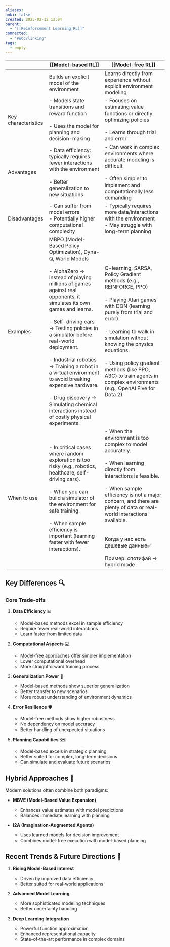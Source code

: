 ```yaml
---
aliases: 
anki: false
created: 2025-02-12 13:04
parent:
  - "[[Reinforcement Learning|RL]]"
connected:
  - "#обс/linking"
tags:
  - empty
---
```


|                     | [[Model-based RL]]                                                                                                                                                                                                                                                                                                                                                                                                                                                                                             | [[Model-free RL]]                                                                                                                                                                                                                                                                                                                                                     |
| ------------------- | -------------------------------------------------------------------------------------------------------------------------------------------------------------------------------------------------------------------------------------------------------------------------------------------------------------------------------------------------------------------------------------------------------------------------------------------------------------------------------------------------------------- | --------------------------------------------------------------------------------------------------------------------------------------------------------------------------------------------------------------------------------------------------------------------------------------------------------------------------------------------------------------------- |
|                     | Builds an explicit model of the environment                                                                                                                                                                                                                                                                                                                                                                                                                                                                    | Learns directly from experience without explicit environment modeling                                                                                                                                                                                                                                                                                                 |
| Key characteristics | - Models state transitions and reward function<br><br>- Uses the model for planning and decision-making                                                                                                                                                                                                                                                                                                                                                                                                        | - Focuses on estimating value functions or directly optimizing policies<br><br>- Learns through trial and error                                                                                                                                                                                                                                                       |
| Advantages          | - Data efficiency: typically requires fewer interactions with the environment<br><br>- Better generalization to new situations                                                                                                                                                                                                                                                                                                                                                                                 | - Can work in complex environments where accurate modeling is difficult<br><br>- Often simpler to implement and computationally less demanding                                                                                                                                                                                                                        |
| Disadvantages       | - Can suffer from model errors<br>- Potentially higher computational complexity                                                                                                                                                                                                                                                                                                                                                                                                                                | - Typically requires more data/interactions with the environment<br>- May struggle with long-term planning                                                                                                                                                                                                                                                            |
| Examples            | MBPO (Model-Based Policy Optimization), Dyna-Q, World Models<br><br>- AlphaZero → Instead of playing millions of games against real opponents, it simulates its own games and learns.<br>    <br>- Self-driving cars → Testing policies in a simulator before real-world deployment.<br>    <br>- Industrial robotics → Training a robot in a virtual environment to avoid breaking expensive hardware.<br>    <br>- Drug discovery → Simulating chemical interactions instead of costly physical experiments. | Q-learning, SARSA, Policy Gradient methods (e.g., REINFORCE, PPO)<br><br>- Playing Atari games with DQN (learning purely from trial and error).<br>    <br>- Learning to walk in simulation without knowing the physics equations.<br>    <br>- Using policy gradient methods (like PPO, A3C) to train agents in complex environments (e.g., OpenAI Five for Dota 2). |
| When to use         | - In critical cases where random exploration is too risky (e.g., robotics, healthcare, self-driving cars).<br>    <br>- When you can build a simulator of the environment for safe training.<br>    <br>- When sample efficiency is important (learning faster with fewer interactions).                                                                                                                                                                                                                       | - When the environment is too complex to model accurately.<br>    <br>- When learning directly from interactions is feasible.<br>    <br>- When sample efficiency is not a major concern, and there are plenty of data or real-world interactions available.<br>    <br><br>Когда у нас есть дешевые данные✅<br><br>Пример: спотифай -> hybrid mode                   |

  
## Key Differences 🔍

### Core Trade-offs
1. **Data Efficiency** 📊
   - Model-based methods excel in sample efficiency
   - Require fewer real-world interactions
   - Learn faster from limited data

2. **Computational Aspects** 💻
   - Model-free approaches offer simpler implementation
   - Lower computational overhead
   - More straightforward training process

3. **Generalization Power** 🎯
   - Model-based methods show superior generalization
   - Better transfer to new scenarios
   - More robust understanding of environment dynamics

4. **Error Resilience** 🛡️
   - Model-free methods show higher robustness
   - No dependency on model accuracy
   - Better handling of unexpected situations

5. **Planning Capabilities** 🗺️
   - Model-based excels in strategic planning
   - Better suited for complex, long-term decisions
   - Can simulate and evaluate future scenarios

## Hybrid Approaches 🤝

Modern solutions often combine both paradigms:
- **MBVE (Model-Based Value Expansion)**
  - Enhances value estimates with model predictions
  - Balances immediate learning with planning
  
- **I2A (Imagination-Augmented Agents)**
  - Uses learned models for decision improvement
  - Combines model-free execution with model-based planning

## Recent Trends & Future Directions 🚀

1. **Rising Model-Based Interest**
   - Driven by improved data efficiency
   - Better suited for real-world applications

2. **Advanced Model Learning**
   - More sophisticated modeling techniques
   - Better uncertainty handling

3. **Deep Learning Integration**
   - Powerful function approximation
   - Enhanced representational capacity
   - State-of-the-art performance in complex domains